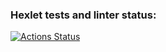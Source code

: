 ### Hexlet tests and linter status:
[![Actions Status](https://github.com/SunBro322/python-project-49/actions/workflows/hexlet-check.yml/badge.svg)](https://github.com/SunBro322/python-project-49/actions)